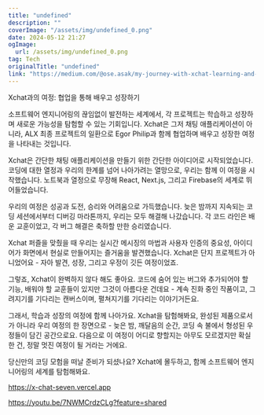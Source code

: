 ```yaml
---
title: "undefined"
description: ""
coverImage: "/assets/img/undefined_0.png"
date: 2024-05-12 21:27
ogImage: 
  url: /assets/img/undefined_0.png
tag: Tech
originalTitle: "undefined"
link: "https://medium.com/@ose.asak/my-journey-with-xchat-learning-and-growing-through-collaboration-a252ab5efede"
---
```



Xchat과의 여정: 협업을 통해 배우고 성장하기

소프트웨어 엔지니어링의 끊임없이 발전하는 세계에서, 각 프로젝트는 학습하고 성장하며 새로운 가능성을 탐험할 수 있는 기회입니다. Xchat은 그저 채팅 애플리케이션이 아니라, ALX 최종 프로젝트의 일환으로 Egor Philip과 함께 협업하며 배우고 성장한 여정을 나타내는 것입니다.

Xchat은 간단한 채팅 애플리케이션을 만들기 위한 간단한 아이디어로 시작되었습니다. 코딩에 대한 열정과 우리의 한계를 넘어 나아가려는 열망으로, 우리는 함께 이 여정을 시작했습니다. 노트북과 열정으로 무장해 React, Next.js, 그리고 Firebase의 세계로 뛰어들었습니다.

우리의 여정은 성공과 도전, 승리와 어려움으로 가득했습니다. 늦은 밤까지 지속되는 코딩 세션에서부터 디버깅 마라톤까지, 우리는 모두 해결해 나갔습니다. 각 코드 라인은 배운 교훈이었고, 각 버그 해결은 축하할 만한 승리였습니다.



Xchat 퍼즐을 맞췄을 때 우리는 실시간 메시징의 마법과 사용자 인증의 중요성, 아이디어가 화면에서 현실로 만들어지는 즐거움을 발견했습니다. Xchat은 단지 프로젝트가 아니었어요 - 자아 발견, 성장, 그리고 우정이 깃든 여정이었죠.

그렇죠, Xchat이 완벽하지 않다 해도 좋아요. 코드에 숨어 있는 버그와 추가되어야 할 기능, 배워야 할 교훈들이 있지만 그것이 아름다운 건데요 - 계속 진화 중인 작품이고, 그려지기를 기다리는 캔버스이며, 펼쳐지기를 기다리는 이야기거든요.

그래서, 학습과 성장의 여정에 함께 나아가요. Xchat을 탐험해봐요, 완성된 제품으로서가 아니라 우리 여정의 한 장면으로 - 늦은 밤, 깨달음의 순간, 코딩 속 불에서 형성된 우정들이 담긴 공간으로요. 다음으로 이 여정이 어디로 향할지는 아무도 모르겠지만 확실한 건, 정말 멋진 여정이 될 거라는 거에요.

당신만의 코딩 모험을 떠날 준비가 되셨나요? Xchat에 몰두하고, 함께 소프트웨어 엔지니어링의 세계를 탐험해봐요.



https://x-chat-seven.vercel.app

https://youtu.be/7NWMCrdzCLg?feature=shared
